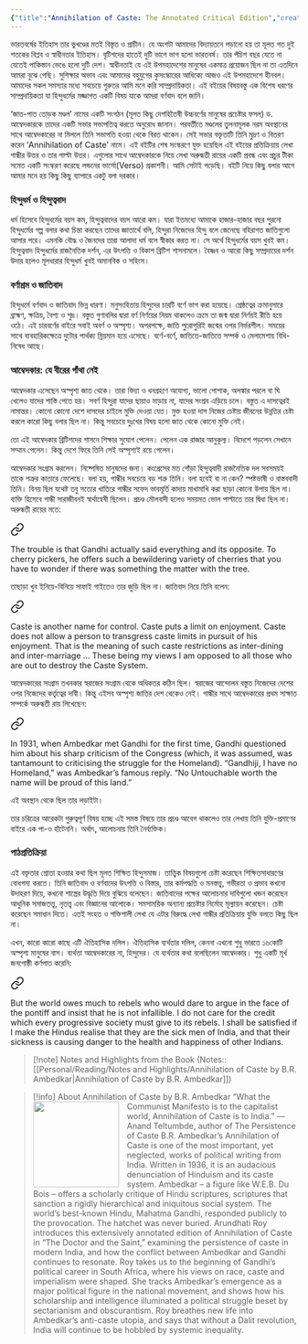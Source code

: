 ```yaml
---
{"title":"Annihilation of Caste: The Annotated Critical Edition","created":"2018-03-24T00:00:00+06:00","updated":"2023-01-26T16:12:22+06:00","read_count":1,"reviewed":true,"dg-note-icon":2,"authors":["Arundhati Roy","B.R. Ambedkar"],"isbn10":"178168832X","status":"Read","log":[{"status":"Read","timestamp":"2018-04-04T00:00:00+06:00"},{"status":"To Read","timestamp":"2018-03-24T00:00:00+06:00"}],"rating":5,"cover":"https://i.gr-assets.com/images/S/compressed.photo.goodreads.com/books/1453061905l/25489325.jpg","dg-publish":true,"tags":["bestreads"],"dg-metatags":{"og:image":"https://i.gr-assets.com/images/S/compressed.photo.goodreads.com/books/1453061905l/25489325.jpg"},"dg-path":"Reading/Books/Read/Annihilation of Caste The Annotated Critical Edition by Arundhati Roy.md","permalink":"/reading/books/read/annihilation-of-caste-the-annotated-critical-edition-by-arundhati-roy/","metatags":{"og:image":"https://i.gr-assets.com/images/S/compressed.photo.goodreads.com/books/1453061905l/25489325.jpg"},"dgPassFrontmatter":true,"noteIcon":2}
---
```


ভারতবর্ষের ইতিহাস তার ভুখণ্ডের মতই বিস্তৃত ও প্রাচীন। যে অংশটা আমাদের বিদ্যায়তনে পড়ানো হয় তা মূলত গত দুই শতকের বিপ্লব ও স্বাধীনতার ইতিহাস। বৃটিশদের হাতেই দুটি ভাগে ভাগ হলো ভারতবর্ষ। তার পঁচিশ বছর যেতে না যেতেই পাকিস্তান ভেঙে হলো দুটি দেশ। স্বাধীনতাই যে এই উপমহাদেশের মানুষের একমাত্র প্রয়োজন ছিল না তা এতদিনে আমরা বুঝে গেছি। সুশিক্ষার অভাব এবং আমাদের বহুযুগের কুসংস্কারের আধিক্যে আজও এই উপমহাদেশে হীনবল। আমাদের সকল সমস্যার মধ্যে সবচেয়ে গুরুতর আমি মনে করি সাম্প্রদায়িকতা। এই বইয়ের বিষয়বস্তু এক বিশেষ ধরণের সাম্প্রদায়িকতা যা হিন্দুধর্মের মজ্জাগত একটি বিষয় যাকে আমরা বর্ণবাদ বলে জানি।  
  
‘জাত-পাত তোড়ক মণ্ডল’ নামের একটি সংগঠন (মূলত কিছু দেশহিতৈষী উচ্চবর্ণের মানুষের প্রচেষ্টার ফসল) ড‌. আম্বেদকারকে তাদের একটি সভার সভাপতিত্ব করতে অনুরোধ জানান। পরবর্তীতে মণ্ডলের তুলনামূলক নরম অবস্থানের সাথে আম্বেদকারের না মিললে তিনি সভাপতি হওয়া থেকে বিরত থাকেন। সেই সভার বক্তৃতাটি তিনি মুদ্রণ ও বিতরণ করেন ‘Annihilation of Caste’ নামে। এই বইটির শেষ সংস্করণে যুক্ত হয়েছিল এই বইয়ের প্রতিক্রিয়ায় লেখা গান্ধীর উত্তর ও তার পাল্টা উত্তর। এগুলোর সাথে আম্বেদকারকে নিয়ে লেখা অরুন্ধতী রায়ের একটি প্রবন্ধ এবং প্রচুর টীকা সমেত একটি সংস্করণ করেছে লন্ডনের ভার্সো(Verso) প্রকাশনী। আমি সেটাই পড়েছি। বইটি নিয়ে কিছু বলার আগে আমার মনে হয় কিছু কিছু ব্যাপারে একটু বলা দরকার।  
  
### হিন্দুধর্ম ও হিন্দুত্ববাদ

  
ধর্ম হিসেবে হিন্দুধর্মের বয়স কম, হিন্দুত্ববাদের বয়স আরো কম। যারা ইতমধ্যে আমাকে হাজার-হাজার বছর পুরনো হিন্দুধর্মের গল্প বলার কথা চিন্তা করছেন তাদের জ্ঞাতার্থে বলি, হিন্দুরা নিজেদের হিন্দু বলে জেনেছে বহিরাগত জাতিগুলো আসার পরে। এমনকি বৌদ্ধ ও জৈনদের তারা আলাদা ধর্ম বলে স্বীকার করত না। সে অর্থে হিন্দুধর্মের বয়স খুবই কম। হিন্দুত্ববাদ হিন্দুধর্মের রাজনৈতিক দর্শন, এর উৎপত্তি ও বিকাশ ব্রিটিশ শাসনামলে। বৈষ্ণব ও আরো কিছু সম্প্রদায়ের দর্শন উদার হলেও মূলধারার হিন্দুধর্ম খুবই অমানবিক ও সহিংস।  
  
### বর্ণাশ্রম ও জাতিবাদ

  
হিন্দুধর্মে বর্ণবাদ ও জাতিবাদ ভিন্ন ধারণা। মনুসংহিতায় হিন্দুদের চারটি বর্ণে ভাগ করা হয়েছে। শ্রেষ্ঠত্বের ক্রমানুসারে ব্রাহ্মণ, ক্ষত্রিয়, বৈশ্য ও শুদ্র। বস্তুত গুণাবলির দ্বারা বর্ণ নির্ণয়ের নিয়ম থাকলেও ক্রমে তা জন্ম দ্বারা নির্ণয়ই রীতি হয়ে ওঠে। এই চারবর্ণের বাইরে সবাই অবর্ণ ও অস্পৃশ্য। অপরপক্ষে, জাতি পুরোপুরিই জন্মের ওপর নির্ভরশীল। সময়ের সাথে ব্যবহারিকক্ষেত্রে দুটোর পার্থক্য ম্রিয়মান হয়ে এসেছে। বর্ণে-বর্ণে, জাতিতে-জাতিতে সম্পর্ক ও মেলামেশায় বিধি-নিষেধ আছে।  
  
### আম্বেদকার: যে বীরের গাঁথা নেই

  
আম্বেদকার এসেছেন অস্পৃশ্য জাত থেকে। তারা বিদ্যা ও ধনগ্রহণে অযোগ্য, ভালো পোশাক, অলঙ্কার পরলে বা ঘি খেলেও যাদের শাস্তি পেতে হয়। সবর্ণ হিন্দুরা যাদের ছায়াও মাড়ায় না, যাদের সংশ্রব এড়িয়ে চলে। বস্তুত এ দাসত্বেরই নামান্তর। কোনো কোনো দেশে দাসদের চাইলে মুক্তি দেওয়া যেত। মুক্ত হওয়া দাস নিজের চেষ্টায় জীবনের উন্নতির চেষ্টা করলে কারো কিছু বলার ছিল না। কিন্তু সবচেয়ে দুঃখের বিষয় হলো জাত থেকে কোনো মুক্তি নেই।  
  
তো এই আম্বেদকার ব্রিটিশদের শাসনে শিক্ষার সুযোগ পেলেন। পেলেন এক রাজার আনুকূল্য। বিদেশে পড়লেন সেখানে সম্মান পেলেন। কিন্তু দেশে ফিরে তিনি সেই অস্পৃশ্যই রয়ে গেলেন।  
  
আম্বেদকার সংগ্রাম করলেন। নিষ্পেষিত মানুষদের জন্য। কংগ্রেসের মত গোঁড়া হিন্দুত্ববাদী রাজনৈতিক দল সবসময়ই তাকে শত্রুর কাতারে ফেলেছে। বলা হয়, গান্ধীর সবচেয়ে বড় শত্রু তিনি। বলা হবেই বা না কেন? স্পষ্টভাষী ও বাস্তববাদী তিনি। বিনয় ছিল যথেষ্ট তবু সত্যের খাতিরে গান্ধীর সফেদ ভাবমূর্তি কাদায় মাখামাখি করা ছাড়া কোনো উপায় ছিল না। ব্যক্তি হিসেবে গান্ধী সারাজীবনই স্বার্থান্বেষী ছিলেন। প্রচণ্ড মৌলবাদী হলেও সময়মত ভোল পাল্টাতে তার দ্বিধা ছিল না। অরুন্ধতী রায়ের মতে:  


<div class="transclusion internal-embed is-loaded"><a class="markdown-embed-link" href="/reading/notes-and-highlights/annihilation-of-caste-by-b-r-ambedkar/#bde40d" aria-label="Open link"><svg xmlns="http://www.w3.org/2000/svg" width="24" height="24" viewBox="0 0 24 24" fill="none" stroke="currentColor" stroke-width="2" stroke-linecap="round" stroke-linejoin="round" class="svg-icon lucide-link"><path d="M10 13a5 5 0 0 0 7.54.54l3-3a5 5 0 0 0-7.07-7.07l-1.72 1.71"></path><path d="M14 11a5 5 0 0 0-7.54-.54l-3 3a5 5 0 0 0 7.07 7.07l1.71-1.71"></path></svg></a><div class="markdown-embed">



The trouble is that Gandhi actually said everything and its opposite. To cherry pickers, he offers such a bewildering variety of cherries that you have to wonder if there was something the matter with the tree. 

</div></div>

  
তাছাড়া খুব ইনিয়ে-বিনিয়ে সাফাই গাইতেও তার জুড়ি ছিল না। জাতিবাদ নিয়ে তিনি বলেন:


<div class="transclusion internal-embed is-loaded"><a class="markdown-embed-link" href="/reading/notes-and-highlights/annihilation-of-caste-by-b-r-ambedkar/#71ece7" aria-label="Open link"><svg xmlns="http://www.w3.org/2000/svg" width="24" height="24" viewBox="0 0 24 24" fill="none" stroke="currentColor" stroke-width="2" stroke-linecap="round" stroke-linejoin="round" class="svg-icon lucide-link"><path d="M10 13a5 5 0 0 0 7.54.54l3-3a5 5 0 0 0-7.07-7.07l-1.72 1.71"></path><path d="M14 11a5 5 0 0 0-7.54-.54l-3 3a5 5 0 0 0 7.07 7.07l1.71-1.71"></path></svg></a><div class="markdown-embed">



Caste is another name for control. Caste puts a limit on enjoyment. Caste does not allow a person to transgress caste limits in pursuit of his enjoyment. That is the meaning of such caste restrictions as inter-dining and inter-marriage … These being my views I am opposed to all those who are out to destroy the Caste System. 

</div></div>

  
আম্বেদকারের সংগ্রাম তখনকার স্বরাজের সংগ্রাম থেকে অধিকতর কঠিন ছিল। স্বরাজের আন্দোলন বস্তুত নিজেদের দেশের ওপর নিজেদের কর্তৃত্বের দাবী। কিন্তু এইসব অস্পৃশ্য জাতির দেশ থেকেও নেই। গান্ধীর সাথে আম্বেদকারের প্রথম সাক্ষাত সম্পর্কে অরুন্ধতী রায় লিখেছেন:  


<div class="transclusion internal-embed is-loaded"><a class="markdown-embed-link" href="/reading/notes-and-highlights/annihilation-of-caste-by-b-r-ambedkar/#fa4d41" aria-label="Open link"><svg xmlns="http://www.w3.org/2000/svg" width="24" height="24" viewBox="0 0 24 24" fill="none" stroke="currentColor" stroke-width="2" stroke-linecap="round" stroke-linejoin="round" class="svg-icon lucide-link"><path d="M10 13a5 5 0 0 0 7.54.54l3-3a5 5 0 0 0-7.07-7.07l-1.72 1.71"></path><path d="M14 11a5 5 0 0 0-7.54-.54l-3 3a5 5 0 0 0 7.07 7.07l1.71-1.71"></path></svg></a><div class="markdown-embed">



In 1931, when Ambedkar met Gandhi for the first time, Gandhi questioned him about his sharp criticism of the Congress (which, it was assumed, was tantamount to criticising the struggle for the Homeland). “Gandhiji, I have no Homeland,” was Ambedkar’s famous reply. “No Untouchable worth the name will be proud of this land.” 

</div></div>

  
এই অবস্থান থেকে ছিল তার লড়াইটা।  
  
তার চরিত্রের আরেকটা গুরুত্বপূর্ণ বিষয় হচ্ছে এই সমস্ত বিষয়ে তার প্রচণ্ড আবেগ থাকলেও তার লেখায় তিনি যুক্তি-প্রমাণের বাইরে এক পা-ও হাঁটেননি। অর্থাৎ, আলোচনায় তিনি নৈর্ব্যক্তিক।  
  
### পাঠপ্রতিক্রিয়া
এই বক্তৃতার শ্রোতা হওয়ার কথা ছিল মূলত শিক্ষিত হিন্দুসমাজ। তাত্ত্বিক বিষয়গুলো চেষ্টা করেছেন শিক্ষিতসাধারণের বোধগম্য করতে। তিনি জাতিবাদ ও বর্ণবাদের উৎপত্তি ও বিস্তার, তার কর্মপদ্ধতি ও মনস্তত্ত্ব, গভীরতা ও প্রভাব কখনো উদাহরণ দিয়ে, কখনো শাস্ত্রের উদ্ধৃতি দিয়ে বুঝিয়ে বলেছেন। জাতিবাদের পক্ষের আলোচনার দাবিগুলো খন্ডন করেছেন আধুনিক সমাজতত্ত্ব, নৃতত্ত্ব এবং বিজ্ঞানের আলোকে। সমসাময়িক অন্যান্য প্রচেষ্টার নির্মোহ মূল্যায়ন করেছেন। চেষ্টা করেছেন সমাধান দিতে। এতই সংহত ও শক্তিশালী লেখা যে এটার বিরুদ্ধে লেখা গান্ধীর প্রতিক্রিয়ায় যুক্তি বলতে কিছু ছিল না।  
  
এখন, কারো কারো কাছে এটি ঐতিহাসিক দলিল। ঐতিহাসিক ব্যর্থতার দলিল, কেননা এখনো শুধু ভারতে ১৬কোটি অস্পৃশ্য মানুষের বাস। ব্যর্থতা আম্বেদকারের না, হিন্দুদের। যে ব্যর্থতার কথা বলেছিলেন আম্বেদকার। শুধু একটি মূর্খ জনগোষ্ঠী কর্ণপাত করেনি:  


<div class="transclusion internal-embed is-loaded"><a class="markdown-embed-link" href="/reading/notes-and-highlights/annihilation-of-caste-by-b-r-ambedkar/#44b1ef" aria-label="Open link"><svg xmlns="http://www.w3.org/2000/svg" width="24" height="24" viewBox="0 0 24 24" fill="none" stroke="currentColor" stroke-width="2" stroke-linecap="round" stroke-linejoin="round" class="svg-icon lucide-link"><path d="M10 13a5 5 0 0 0 7.54.54l3-3a5 5 0 0 0-7.07-7.07l-1.72 1.71"></path><path d="M14 11a5 5 0 0 0-7.54-.54l-3 3a5 5 0 0 0 7.07 7.07l1.71-1.71"></path></svg></a><div class="markdown-embed">



But the world owes much to rebels who would dare to argue in the face of the pontiff and insist that he is not infallible. I do not care for the credit which every progressive society must give to its rebels. I shall be satisfied if I make the Hindus realise that they are the sick men of India, and that their sickness is causing danger to the health and happiness of other Indians. 

</div></div>


> [!note] Notes and Highlights from the Book
> (Notes:: [[Personal/Reading/Notes and Highlights/Annihilation of Caste by B.R. Ambedkar\|Annihilation of Caste by B.R. Ambedkar]])

> [!info] About Annihilation of Caste by B.R. Ambedkar
><img src="https://books.google.com/books/content?id=yOuQEAAAQBAJ&printsec=frontcover&img=1&zoom=1&source=gbs_api" style="float: left; margin-right: 1em;width: 150px; height: auto;" /> “What the Communist Manifesto is to the capitalist world, Annihilation of Caste is to India.” —Anand Teltumbde, author of The Persistence of Caste B.R. Ambedkar’s Annihilation of Caste is one of the most important, yet neglected, works of political writing from India. Written in 1936, it is an audacious denunciation of Hinduism and its caste system. Ambedkar – a figure like W.E.B. Du Bois – offers a scholarly critique of Hindu scriptures, scriptures that sanction a rigidly hierarchical and iniquitous social system. The world’s best-known Hindu, Mahatma Gandhi, responded publicly to the provocation. The hatchet was never buried. Arundhati Roy introduces this extensively annotated edition of Annihilation of Caste in “The Doctor and the Saint,” examining the persistence of caste in modern India, and how the conflict between Ambedkar and Gandhi continues to resonate. Roy takes us to the beginning of Gandhi’s political career in South Africa, where his views on race, caste and imperialism were shaped. She tracks Ambedkar’s emergence as a major political figure in the national movement, and shows how his scholarship and intelligence illuminated a political struggle beset by sectarianism and obscurantism. Roy breathes new life into Ambedkar’s anti-caste utopia, and says that without a Dalit revolution, India will continue to be hobbled by systemic inequality.